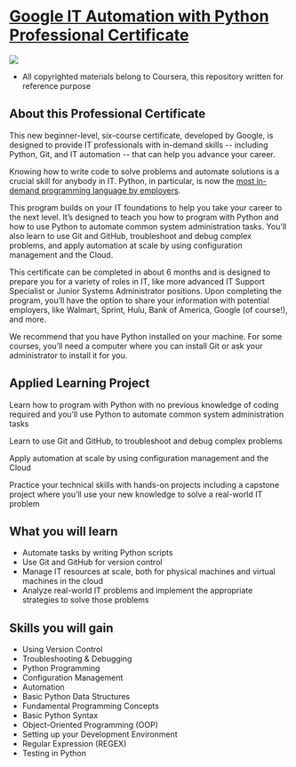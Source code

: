 # [Google IT Automation with Python Professional Certificate](https://www.coursera.org/professional-certificates/google-it-automation)

<a href="https://i.imgur.com"><img src="https://i.imgur.com/yvOR00t.jpg" border="0"></a>

* All copyrighted materials belong to Coursera, this repository written for reference purpose

## About this Professional Certificate

This new beginner-level, six-course certificate, developed by Google, is designed to provide IT professionals with in-demand skills -- including Python, Git, and IT automation -- that can help you advance your career.

Knowing how to write code to solve problems and automate solutions is a crucial skill for anybody in IT. Python, in particular, is now the [most in-demand programming language by employers](https://insights.dice.com/2019/10/08/python-java-top-languages-employers/).

This program builds on your IT foundations to help you take your career to the next level. It’s designed to teach you how to program with Python and how to use Python to automate common system administration tasks. You'll also learn to use Git and GitHub, troubleshoot and debug complex problems, and apply automation at scale by using configuration management and the Cloud.

This certificate can be completed in about 6 months and is designed to prepare you for a variety of roles in IT, like more advanced IT Support Specialist or Junior Systems Administrator positions. Upon completing the program, you’ll have the option to share your information with potential employers, like Walmart, Sprint, Hulu, Bank of America, Google (of course!), and more.

We recommend that you have Python installed on your machine. For some courses, you’ll need a computer where you can install Git or ask your administrator to install it for you.


## Applied Learning Project

Learn how to program with Python with no previous knowledge of coding required and you’ll use Python to automate common system administration tasks

Learn to use Git and GitHub, to troubleshoot and debug complex problems

Apply automation at scale by using configuration management and the Cloud

Practice your technical skills with hands-on projects including a capstone project where you’ll use your new knowledge to solve a real-world IT problem


## What you will learn

* Automate tasks by writing Python scripts
* Use Git and GitHub for version control
* Manage IT resources at scale, both for physical machines and virtual machines in the cloud
* Analyze real-world IT problems and implement the appropriate strategies to solve those problems

## Skills you will gain

* Using Version Control
* Troubleshooting & Debugging
* Python Programming
* Configuration Management
* Automation
* Basic Python Data Structures
* Fundamental Programming Concepts
* Basic Python Syntax
* Object-Oriented Programming (OOP)
* Setting up your Development Environment
* Regular Expression (REGEX)
* Testing in Python
